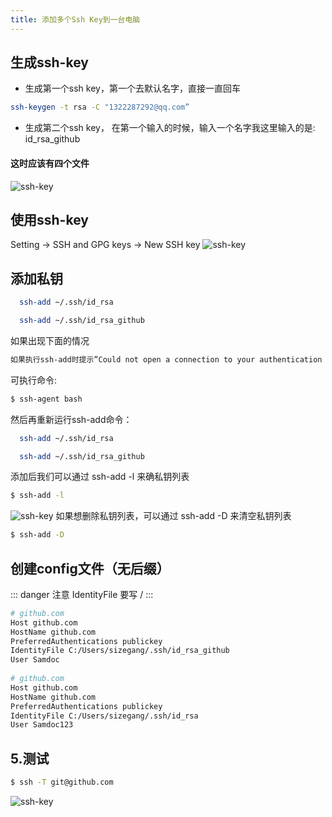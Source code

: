 ```yaml
---
title: 添加多个Ssh Key到一台电脑
---
```


## 生成ssh-key
* 生成第一个ssh key，第一个去默认名字，直接一直回车
```sh 
ssh-keygen -t rsa -C "1322287292@qq.com”
```
* 生成第二个ssh key， 在第一个输入的时候，输入一个名字我这里输入的是: id_rsa_github
#### 这时应该有四个文件
![ssh-key](/img/pwc/sshkey2.png)

## 使用ssh-key
Setting -> SSH and GPG keys -> New SSH key
![ssh-key](/img/pwc/ssh_key_1.png)

## 添加私钥
```sh 
  ssh-add ~/.ssh/id_rsa 
```
```sh 
  ssh-add ~/.ssh/id_rsa_github
```
如果出现下面的情况
```sh 
如果执行ssh-add时提示”Could not open a connection to your authentication agent”，
```

可执行命令:
```sh 
$ ssh-agent bash
```
然后再重新运行ssh-add命令：
```sh 
  ssh-add ~/.ssh/id_rsa 
```
```sh 
  ssh-add ~/.ssh/id_rsa_github
```
添加后我们可以通过 ssh-add -l 来确私钥列表
```sh  
$ ssh-add -l
```
![ssh-key](/img/pwc/sshkey3.png)
如果想删除私钥列表，可以通过 ssh-add -D 来清空私钥列表
```sh 
$ ssh-add -D
```
## 创建config文件（无后缀）
::: danger 注意
IdentityFile 要写 /
:::
```sh 
# github.com
Host github.com
HostName github.com
PreferredAuthentications publickey
IdentityFile C:/Users/sizegang/.ssh/id_rsa_github
User Samdoc
 
# github.com
Host github.com
HostName github.com
PreferredAuthentications publickey
IdentityFile C:/Users/sizegang/.ssh/id_rsa
User Samdoc123
```
## 5.测试
```sh 
$ ssh -T git@github.com
```
![ssh-key](/img/pwc/sshkey4.png)

